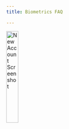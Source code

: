 ```yaml
---
title: Biometrics FAQ

---
```


<img src="/comingSoon.png" alt="New Account Screenshot" style="width:25%;">